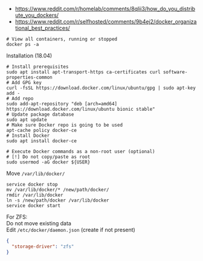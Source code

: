 * https://www.reddit.com/r/homelab/comments/8qlii3/how_do_you_distribute_you_dockers/
* https://www.reddit.com/r/selfhosted/comments/9b4ej2/docker_organizational_best_practices/

```shell
# View all containers, running or stopped
docker ps -a
```

Installation (18.04)
```shell
# Install prerequisites
sudo apt install apt-transport-https ca-certificates curl software-properties-common
# Add GPG key
curl -fsSL https://download.docker.com/linux/ubuntu/gpg | sudo apt-key add -
# Add repo
sudo add-apt-repository "deb [arch=amd64] https://download.docker.com/linux/ubuntu bionic stable"
# Update package database
sudo apt update
# Make sure Docker repo is going to be used
apt-cache policy docker-ce
# Install Docker
sudo apt install docker-ce

# Execute Docker commands as a non-root user (optional)
# [!] Do not copy/paste as root
sudo usermod -aG docker ${USER}
```

Move `/var/lib/docker/`
```shell
service docker stop
mv /var/lib/docker/* /new/path/docker/
rmdir /var/lib/docker
ln -s /new/path/docker /var/lib/docker
service docker start
```
For ZFS:<br>
Do not move existing data<br>
Edit `/etc/docker/daemon.json` (create if not present)
```json
{
  "storage-driver": "zfs"
}
```
